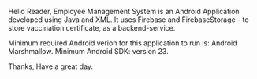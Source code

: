 Hello Reader,
Employee Management System is an Android Application developed using Java and XML. It uses Firebase and FirebaseStorage - to store vaccination certificate, as a backend-service.

Minimum required Android verion for this application to run is: Android Marshmallow.
Minimum Android SDK: version 23.

Thanks,
Have a great day.
